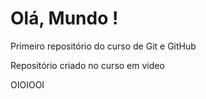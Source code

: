 # Olá, Mundo !
 Primeiro repositório do curso de Git e GitHub

 Repositório criado no curso em video
 
 OIOIOOI
